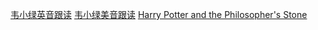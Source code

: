 [韦小绿英音跟读](https://www.bilibili.com/video/BV1g8411K7DK/?spm_id_from=333.999.0.0&vd_source=b92112731015c20054034d26c9ad8a67)
[韦小绿美音跟读](https://www.bilibili.com/video/BV1fg411W76F?p=1&vd_source=b92112731015c20054034d26c9ad8a67)
[Harry Potter and the Philosopher's Stone](https://www.bilibili.com/video/BV1jd4y177bd/?spm_id_from=333.999.0.0&vd_source=b92112731015c20054034d26c9ad8a67)